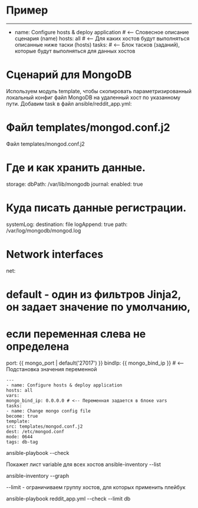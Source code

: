 # Пример

 ---
- name: Configure hosts & deploy application # <-- Словесное описание сценария
(name)
hosts: all # <-- Для каких хостов будут выполняться описанные ниже таски
(hosts)
tasks: # <-- Блок тасков (заданий), которые будут выполняться для данных
хостов


# Сценарий для MongoDB

Используем модуль template, чтобы скопировать
параметризированный локальный конфиг файл MongoDB на
удаленный хост по указанному пути. Добавим task в файл
ansible/reddit_app.yml:

# Файл templates/mongod.conf.j2
Файл templates/mongod.conf.j2

# Где и как хранить данные.
storage:
dbPath: /var/lib/mongodb
journal:
enabled: true

# Куда писать данные регистрации.
systemLog:
destination: file
logAppend: true
path: /var/log/mongodb/mongod.log

# Network interfaces
net:
# default - один из фильтров Jinja2, он задает значение по умолчанию,
# если переменная слева не определена
port: {{ mongo_port | default('27017') }}
bindIp: {{ mongo_bind_ip }} # <-- Подстановка значения переменной

```
---
- name: Configure hosts & deploy application
hosts: all
vars:
mongo_bind_ip: 0.0.0.0 # <-- Переменная задается в блоке vars
tasks:
- name: Change mongo config file
become: true
template:
src: templates/mongod.conf.j2
dest: /etc/mongod.conf
mode: 0644
tags: db-tag
```


ansible-playbook --check

Покажет лист variable для всех хостов
ansible-inventory --list


ansible-inventory --graph

--limit - ограничиваем группу хостов, для которых
применить плейбук

ansible-playbook reddit_app.yml --check --limit db

